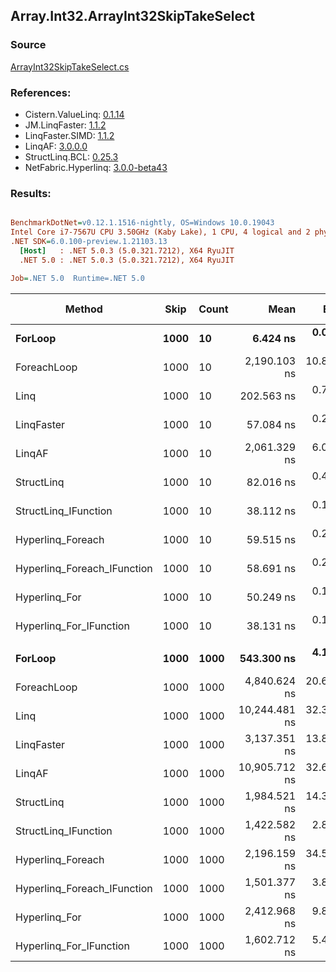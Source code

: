 ﻿## Array.Int32.ArrayInt32SkipTakeSelect

### Source
[ArrayInt32SkipTakeSelect.cs](../LinqBenchmarks/Array/Int32/ArrayInt32SkipTakeSelect.cs)

### References:
- Cistern.ValueLinq: [0.1.14](https://www.nuget.org/packages/Cistern.ValueLinq/0.1.14)
- JM.LinqFaster: [1.1.2](https://www.nuget.org/packages/JM.LinqFaster/1.1.2)
- LinqFaster.SIMD: [1.1.2](https://www.nuget.org/packages/LinqFaster.SIMD/1.0.3)
- LinqAF: [3.0.0.0](https://www.nuget.org/packages/LinqAF/3.0.0.0)
- StructLinq.BCL: [0.25.3](https://www.nuget.org/packages/StructLinq.BCL/0.25.3)
- NetFabric.Hyperlinq: [3.0.0-beta43](https://www.nuget.org/packages/NetFabric.Hyperlinq/3.0.0-beta43)

### Results:
``` ini

BenchmarkDotNet=v0.12.1.1516-nightly, OS=Windows 10.0.19043
Intel Core i7-7567U CPU 3.50GHz (Kaby Lake), 1 CPU, 4 logical and 2 physical cores
.NET SDK=6.0.100-preview.1.21103.13
  [Host]   : .NET 5.0.3 (5.0.321.7212), X64 RyuJIT
  .NET 5.0 : .NET 5.0.3 (5.0.321.7212), X64 RyuJIT

Job=.NET 5.0  Runtime=.NET 5.0  

```
|                      Method | Skip | Count |          Mean |      Error |     StdDev |  Ratio | RatioSD |  Gen 0 | Gen 1 | Gen 2 | Allocated |
|---------------------------- |----- |------ |--------------:|-----------:|-----------:|-------:|--------:|-------:|------:|------:|----------:|
|                     **ForLoop** | **1000** |    **10** |      **6.424 ns** |  **0.0284 ns** |  **0.0221 ns** |   **1.00** |    **0.00** |      **-** |     **-** |     **-** |         **-** |
|                 ForeachLoop | 1000 |    10 |  2,190.103 ns | 10.8899 ns |  9.6536 ns | 341.26 |    1.57 | 0.0153 |     - |     - |      32 B |
|                        Linq | 1000 |    10 |    202.563 ns |  0.7598 ns |  0.6735 ns |  31.53 |    0.15 | 0.0725 |     - |     - |     152 B |
|                  LinqFaster | 1000 |    10 |     57.084 ns |  0.2872 ns |  0.2546 ns |   8.89 |    0.06 | 0.0918 |     - |     - |     192 B |
|                      LinqAF | 1000 |    10 |  2,061.329 ns |  6.0652 ns |  4.7353 ns | 320.91 |    1.32 |      - |     - |     - |         - |
|                  StructLinq | 1000 |    10 |     82.016 ns |  0.4151 ns |  0.3680 ns |  12.77 |    0.08 | 0.0459 |     - |     - |      96 B |
|        StructLinq_IFunction | 1000 |    10 |     38.112 ns |  0.1452 ns |  0.1358 ns |   5.94 |    0.03 |      - |     - |     - |         - |
|           Hyperlinq_Foreach | 1000 |    10 |     59.515 ns |  0.2814 ns |  0.2494 ns |   9.26 |    0.05 |      - |     - |     - |         - |
| Hyperlinq_Foreach_IFunction | 1000 |    10 |     58.691 ns |  0.2571 ns |  0.2405 ns |   9.14 |    0.05 |      - |     - |     - |         - |
|               Hyperlinq_For | 1000 |    10 |     50.249 ns |  0.1792 ns |  0.1497 ns |   7.82 |    0.04 |      - |     - |     - |         - |
|     Hyperlinq_For_IFunction | 1000 |    10 |     38.131 ns |  0.1119 ns |  0.1047 ns |   5.94 |    0.02 |      - |     - |     - |         - |
|                             |      |       |               |            |            |        |         |        |       |       |           |
|                     **ForLoop** | **1000** |  **1000** |    **543.300 ns** |  **4.1196 ns** |  **3.6519 ns** |   **1.00** |    **0.00** |      **-** |     **-** |     **-** |         **-** |
|                 ForeachLoop | 1000 |  1000 |  4,840.624 ns | 20.6889 ns | 16.1526 ns |   8.91 |    0.08 | 0.0153 |     - |     - |      32 B |
|                        Linq | 1000 |  1000 | 10,244.481 ns | 32.3995 ns | 28.7213 ns |  18.86 |    0.12 | 0.0610 |     - |     - |     152 B |
|                  LinqFaster | 1000 |  1000 |  3,137.351 ns | 13.8915 ns | 12.3144 ns |   5.77 |    0.04 | 5.7678 |     - |     - |  12,072 B |
|                      LinqAF | 1000 |  1000 | 10,905.712 ns | 32.6266 ns | 27.2447 ns |  20.07 |    0.11 |      - |     - |     - |         - |
|                  StructLinq | 1000 |  1000 |  1,984.521 ns | 14.3138 ns | 13.3891 ns |   3.65 |    0.04 | 0.0458 |     - |     - |      96 B |
|        StructLinq_IFunction | 1000 |  1000 |  1,422.582 ns |  2.8331 ns |  2.3658 ns |   2.62 |    0.02 |      - |     - |     - |         - |
|           Hyperlinq_Foreach | 1000 |  1000 |  2,196.159 ns | 34.5602 ns | 69.8132 ns |   4.12 |    0.23 |      - |     - |     - |         - |
| Hyperlinq_Foreach_IFunction | 1000 |  1000 |  1,501.377 ns |  3.8977 ns |  3.6459 ns |   2.76 |    0.02 |      - |     - |     - |         - |
|               Hyperlinq_For | 1000 |  1000 |  2,412.968 ns |  9.8116 ns |  9.1778 ns |   4.44 |    0.03 |      - |     - |     - |         - |
|     Hyperlinq_For_IFunction | 1000 |  1000 |  1,602.712 ns |  5.4101 ns |  5.0606 ns |   2.95 |    0.02 |      - |     - |     - |         - |
